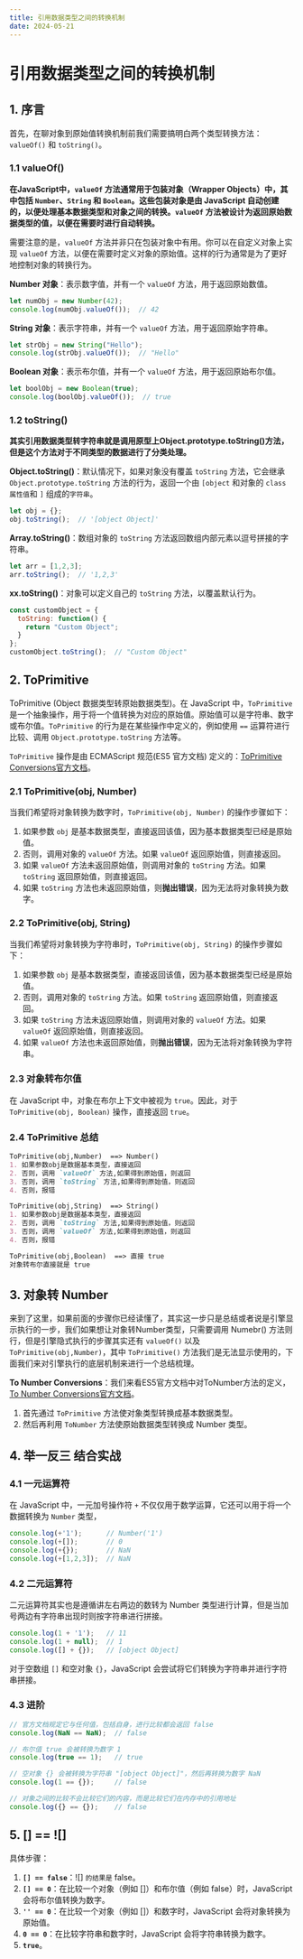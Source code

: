 ```yaml
---
title: 引用数据类型之间的转换机制
date: 2024-05-21
---
```


# 引用数据类型之间的转换机制



## 1. 序言

首先，在聊对象到原始值转换机制前我们需要搞明白两个类型转换方法：`valueOf()` 和 `toString()`。

### 1.1 valueOf()

**在JavaScript中，`valueOf` 方法通常用于包装对象（Wrapper Objects）中，其中包括 `Number`、`String` 和 `Boolean`。这些包装对象是由 JavaScript 自动创建的，以便处理基本数据类型和对象之间的转换。`valueOf` 方法被设计为返回原始数据类型的值，以便在需要时进行自动转换。**

需要注意的是，`valueOf` 方法并非只在包装对象中有用。你可以在自定义对象上实现 `valueOf` 方法，以便在需要时定义对象的原始值。这样的行为通常是为了更好地控制对象的转换行为。

**Number 对象**：表示数字值，并有一个 `valueOf` 方法，用于返回原始数值。

```javascript
let numObj = new Number(42);
console.log(numObj.valueOf());  // 42
```

**String 对象**：表示字符串，并有一个 `valueOf` 方法，用于返回原始字符串。

```javascript
let strObj = new String("Hello");
console.log(strObj.valueOf());  // "Hello"
```

**Boolean 对象**：表示布尔值，并有一个 `valueOf` 方法，用于返回原始布尔值。

```javascript
let boolObj = new Boolean(true);
console.log(boolObj.valueOf());  // true
```



### 1.2 toString()

**其实引用数据类型转字符串就是调用原型上Object.prototype.toString()方法，但是这个方法对于不同类型的数据进行了分类处理。**

**Object.toString()**：默认情况下，如果对象没有覆盖 `toString` 方法，它会继承 `Object.prototype.toString` 方法的行为，返回一个由 `[object` 和对象的 `class 属性值`和 `]` 组成的`字符串`。

```javascript
let obj = {};
obj.toString();  // '[object Object]'
```

**Array.toString()**：数组对象的 `toString` 方法返回数组内部元素以逗号拼接的字符串。

```javascript
let arr = [1,2,3];
arr.toString();  // '1,2,3'
```

**xx.toString()**：对象可以定义自己的 `toString` 方法，以覆盖默认行为。

```javascript
const customObject = {
  toString: function() {
    return "Custom Object";
  }
};
customObject.toString();  // "Custom Object"
```



## 2. ToPrimitive

ToPrimitive (Object 数据类型转原始数据类型)。在 JavaScript 中，`ToPrimitive` 是一个抽象操作，用于将一个值转换为对应的原始值。原始值可以是字符串、数字或布尔值。`ToPrimitive` 的行为是在某些操作中定义的，例如使用 `==` 运算符进行比较、调用 `Object.prototype.toString` 方法等。

`ToPrimitive` 操作是由 ECMAScript 规范(ES5 官方文档) 定义的：[ToPrimitive Conversions官方文档](https://es5.github.io/#x9.1)。

### 2.1 ToPrimitive(obj, Number)

当我们希望将对象转换为数字时，`ToPrimitive(obj, Number)` 的操作步骤如下：

1. 如果参数 `obj` 是基本数据类型，直接返回该值，因为基本数据类型已经是原始值。
2. 否则，调用对象的 `valueOf` 方法。如果 `valueOf` 返回原始值，则直接返回。
3. 如果 `valueOf` 方法未返回原始值，则调用对象的 `toString` 方法。如果 `toString` 返回原始值，则直接返回。
4. 如果 `toString` 方法也未返回原始值，则**抛出错误**，因为无法将对象转换为数字。



### 2.2 ToPrimitive(obj, String)

当我们希望将对象转换为字符串时，`ToPrimitive(obj, String)` 的操作步骤如下：

1. 如果参数 `obj` 是基本数据类型，直接返回该值，因为基本数据类型已经是原始值。
2. 否则，调用对象的 `toString` 方法。如果 `toString` 返回原始值，则直接返回。
3. 如果 `toString` 方法未返回原始值，则调用对象的 `valueOf` 方法。如果 `valueOf` 返回原始值，则直接返回。
4. 如果 `valueOf` 方法也未返回原始值，则**抛出错误**，因为无法将对象转换为字符串。



### 2.3 对象转布尔值

在 JavaScript 中，对象在布尔上下文中被视为 `true`。因此，对于 `ToPrimitive(obj, Boolean)` 操作，直接返回 `true`。



### 2.4 ToPrimitive 总结

```markdown
ToPrimitive(obj,Number)  ==> Number()
1. 如果参数obj是数据基本类型，直接返回
2. 否则，调用 `valueOf` 方法,如果得到原始值，则返回 
3. 否则，调用 `toString` 方法,如果得到原始值，则返回
4. 否则，报错

ToPrimitive(obj,String)  ==> String()
1. 如果参数obj是数据基本类型，直接返回
2. 否则，调用 `toString` 方法,如果得到原始值，则返回
3. 否则，调用 `valueOf` 方法,如果得到原始值，则返回 
4. 否则，报错

ToPrimitive(obj,Boolean)  ==> 直接 true
对象转布尔直接就是 true
```



## 3. 对象转 Number

来到了这里，如果前面的步骤你已经读懂了，其实这一步只是总结或者说是引擎显示执行的一步，我们如果想让对象转Number类型，只需要调用 Numebr() 方法则行，但是引擎隐式执行的步骤其实还有 `valueOf()` 以及 `ToPrimitive(obj,Number)`，其中 `ToPrimitive()` 方法我们是无法显示使用的，下面我们来对引擎执行的底层机制来进行一个总结梳理。

**To Number Conversions**：我们来看ES5官方文档中对ToNumber方法的定义，[To Number Conversions官方文档](https://es5.github.io/#x9.3)。

1. 首先通过 `ToPrimitive` 方法使对象类型转换成基本数据类型。
2. 然后再利用 `ToNumber` 方法使原始数据类型转换成 Number 类型。



## 4. 举一反三 结合实战

### 4.1 一元运算符

在 JavaScript 中，一元加号操作符 `+` 不仅仅用于数学运算，它还可以用于将一个数据转换为 `Number` 类型，

```javascript
console.log(+'1');      // Number('1')
console.log(+[]);       // 0
console.log(+{});       // NaN
console.log(+[1,2,3]);  // NaN
```



### 4.2 二元运算符

二元运算符其实也是遵循讲左右两边的数转为 Number 类型进行计算，但是当加号两边有字符串出现时则按字符串进行拼接。

```javascript
console.log(1 + '1');   // 11
console.log(1 + null);  // 1
console.log([] + {});   // [object Object]
```

对于空数组 `[]` 和空对象 `{}`，JavaScript 会尝试将它们转换为字符串并进行字符串拼接。



### 4.3 进阶

```javascript
// 官方文档规定它与任何值，包括自身，进行比较都会返回 false
console.log(NaN == NaN);  // false

// 布尔值 true 会被转换为数字 1
console.log(true == 1);   // true

// 空对象 {} 会被转换为字符串 "[object Object]"，然后再转换为数字 NaN
console.log(1 == {});     // false

// 对象之间的比较不会比较它们的内容，而是比较它们在内存中的引用地址
console.log({} == {});    // false
```



## 5. [] == ![]

具体步骤：

1. **`[] == false`**：![] ` 的结果是 ` false。
2. **`[] == 0`**：在比较一个对象（例如 []）和布尔值（例如 false）时，JavaScript 会将布尔值转换为数字。
3. **`'' == 0`**：在比较一个对象（例如 []）和数字时，JavaScript 会将对象转换为原始值。
4. **`0 == 0`**：在比较字符串和数字时，JavaScript 会将字符串转换为数字。
5. **`true`**。



